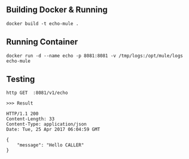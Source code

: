 
## Building Docker & Running 


```
docker build -t echo-mule .

```

## Running Container

```
docker run -d --name echo -p 8081:8081 -v /tmp/logs:/opt/mule/logs echo-mule

```

## Testing 

```
http GET  :8081/v1/echo

>>> Result

HTTP/1.1 200
Content-Length: 33
Content-Type: application/json
Date: Tue, 25 Apr 2017 06:04:59 GMT

{
    "message": "Hello CALLER"
}
```
